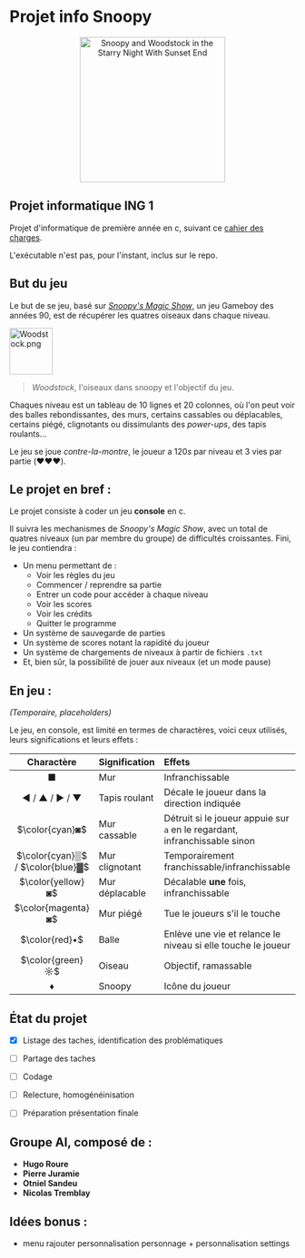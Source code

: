 # Projet info Snoopy

<p align="center">
  <a title="Wagner Paintings Gallery, CC BY-SA 4.0 &lt;https://creativecommons.org/licenses/by-sa/4.0&gt;, via Wikimedia Commons" href="https://commons.wikimedia.org/wiki/File:Snoopy_and_Woodstock_in_the_Starry_Night_With_Sunset_End.jpg"><img width="256" alt="Snoopy and Woodstock in the Starry Night With Sunset End" src="https://upload.wikimedia.org/wikipedia/commons/thumb/4/43/Snoopy_and_Woodstock_in_the_Starry_Night_With_Sunset_End.jpg/256px-Snoopy_and_Woodstock_in_the_Starry_Night_With_Sunset_End.jpg"></a>

</p>

## Projet informatique ING 1

Projet d'informatique de première année en c, suivant ce [cahier des charges](https://boostcamp.omneseducation.com/pluginfile.php/3806181/mod_resource/content/1/Projet-C-Snoopy-ING1-2023%20S1%20-%20Paris.pdf).

L'exécutable n'est pas, pour l'instant, inclus sur le repo.

## But du jeu

Le but de se jeu, basé sur [*Snoopy's Magic Show*](https://en.wikipedia.org/wiki/Snoopy's_Magic_Show), un jeu Gameboy des années 90, est de récupérer les quatres oiseaux dans chaque niveau.
<p>
  <a href="https://en.wikipedia.org/wiki/File:Woodstock.png#/media/File:Woodstock.png">
    <img title="Woodstock, Charle Schulz, United Feature Syndicate Inc, obtained from http://peanuts.wikia.com/wiki/File:Woodstock.png" src="https://upload.wikimedia.org/wikipedia/en/d/db/Woodstock.png" alt="Woodstock.png" height="82" width="76">
  </a>
</p>

> *Woodstock*, l'oiseaux dans snoopy et l'objectif du jeu.

Chaques niveau est un tableau de 10 lignes et 20 colonnes, où l'on peut voir des balles rebondissantes, des murs, certains cassables ou déplacables, certains piégé, clignotants ou dissimulants des *power-ups*, des tapis roulants...

Le jeu se joue *contre-la-montre*, le joueur a $120s$ par niveau et $3$ vies par partie (❤️❤️❤️).

## Le projet en bref :

Le projet consiste à coder un jeu **console** en c. 

Il suivra les mechanismes de *Snoopy's Magic Show*, avec un total de quatres niveaux (un par membre du groupe) de difficultés croissantes.
Fini, le jeu contiendra :

* Un menu permettant de :
  - Voir les règles du jeu
  - Commencer / reprendre sa partie
  - Entrer un code pour accéder à chaque niveau
  - Voir les scores
  - Voir les crédits
  - Quitter le programme
* Un système de sauvegarde de parties
* Un système de scores notant la rapidité du joueur
* Un système de chargements de niveaux à partir de fichiers ```.txt```
* Et, bien sûr, la possibilité de jouer aux niveaux (et un mode pause)

## En jeu :

*(Temporaire, placeholders)*

Le jeu, en console, est limité en termes de charactères, voici ceux utilisés, leurs significations et leurs effets :

|Charactère|Signification|Effets
|:-:|:-|:-|
|■|Mur|Infranchissable|
|◄ / ▲ / ► / ▼| Tapis roulant|Décale le joueur dans la direction indiquée|
|$\color{cyan}◙$| Mur cassable |Détruit si le joueur appuie sur ```a``` en le regardant, infranchissable sinon|  
|$\color{cyan}▒$ / $\color{blue}▓$| Mur clignotant |Temporairement franchissable/infranchissable|
|$\color{yellow}◙$| Mur déplacable | Décalable **une** fois, infranchissable |
|$\color{magenta}◙$| Mur piégé | Tue le joueurs s'il le touche |
|$\color{red}•$| Balle | Enlève une vie et relance le niveau si elle touche le joueur| 
|$\color{green}☼$| Oiseau | Objectif, ramassable |
|♦|Snoopy| Icône du joueur| 



## État du projet

- [X] Listage des taches, identification des problématiques 
- [ ] Partage des taches
- [ ] Codage
- [ ] Relecture, homogénéinisation
- [ ] Préparation présentation finale


## Groupe **AI**, composé de :
- **Hugo Roure**
- **Pierre Juramie**
- **Otniel Sandeu**
- **Nicolas Tremblay**

## Idées bonus : 
- menu rajouter personnalisation personnage + personnalisation settings
